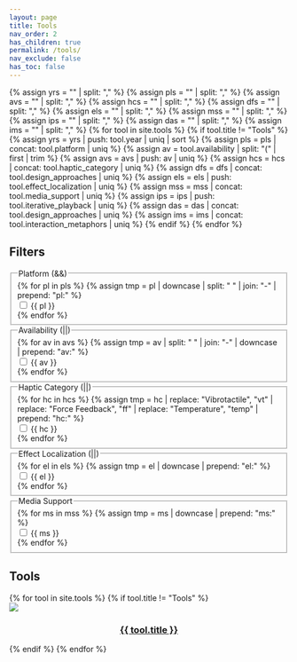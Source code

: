 ```yaml
---
layout: page
title: Tools
nav_order: 2
has_children: true
permalink: /tools/
nav_exclude: false
has_toc: false
---
```

<link rel="stylesheet" href="{{ site.baseurl }}/assets/css/tools-menu.css">

{% assign yrs = "" | split: "," %}
{% assign pls = "" | split: "," %}
{% assign avs = "" | split: "," %}
{% assign hcs = "" | split: "," %}
{% assign dfs = "" | split: "," %}
{% assign els = "" | split: "," %}
{% assign mss = "" | split: "," %}
{% assign ips = "" | split: "," %}
{% assign das = "" | split: "," %}
{% assign ims = "" | split: "," %}
{% for tool in site.tools %}
    {% if tool.title != "Tools" %}
        {% assign yrs = yrs | push: tool.year | uniq | sort %}
        {% assign pls = pls | concat: tool.platform | uniq %}
        {% assign av = tool.availability | split: "(" | first | trim %}
        {% assign avs = avs | push: av | uniq %}
        {% assign hcs = hcs | concat: tool.haptic_category | uniq %}
        {% assign dfs = dfs | concat: tool.design_approaches | uniq %}
        {% assign els = els | push: tool.effect_localization | uniq %}
        {% assign mss = mss | concat: tool.media_support | uniq %}
        {% assign ips = ips | push: tool.iterative_playback | uniq %}
        {% assign das = das | concat: tool.design_approaches | uniq %}
        {% assign ims = ims | concat: tool.interaction_metaphors | uniq %}
    {% endif %}
{% endfor %}

<section class="filter-section">
    <h2>Filters</h2>
    <fieldset>
        <legend>Platform (&&)</legend>
        {% for pl in pls %}
            {% assign tmp = pl | downcase | split: " " | join: "-" | prepend: "pl:" %}
            <div>
                <input class="filter-input filter-input-pl" type="checkbox" id="{{ tmp }}" name="{{ tmp }}" value="{{ tmp }}">
                <label for="{{ tmp }}">{{ pl }}</label>
            </div>
        {% endfor %}
    </fieldset>
    <fieldset>
        <legend>Availability (||)</legend>
        {% for av in avs %}
            {% assign tmp = av | split: " " | join: "-" | downcase  | prepend: "av:" %}
            <div>
                <input class="filter-input filter-input-av" type="checkbox" id="{{ tmp }}" name="{{ tmp }}" value="{{ tmp }}">
                <label for="{{ tmp }}">{{ av }}</label>
            </div>
        {% endfor %}
    </fieldset>
    <fieldset>
        <legend>Haptic Category (||)</legend>
        {% for hc in hcs %}
            {% assign tmp = hc | replace: "Vibrotactile", "vt" | replace: "Force Feedback", "ff" | replace: "Temperature", "temp" | prepend: "hc:" %}
            <div>
                <input class="filter-input filter-input-hc" type="checkbox" id="{{ tmp }}" name="{{ tmp }}" value="{{ tmp }}">
                <label for="{{ tmp }}">{{ hc }}</label>
            </div>
        {% endfor %}
    </fieldset>
    <fieldset>
        <legend>Effect Localization (||)</legend>
        {% for el in els %}
            {% assign tmp = el | downcase | prepend: "el:" %}
            <div>
                <input class="filter-input filter-input-el" type="checkbox" id="{{ tmp }}" name="{{ tmp }}" value="{{ tmp }}">
                <label for="{{ tmp }}">{{ el }}</label>
            </div>
        {% endfor %}
    </fieldset>
    <fieldset>
        <legend>Media Support</legend>
        {% for ms in mss %}
            {% assign tmp = ms | downcase | prepend: "ms:" %}
            <div>
                <input class="filter-input filter-input-ms" type="checkbox" id="{{ tmp }}" name="{{ tmp }}" value="{{ tmp }}">
                <label for="{{ tmp }}">{{ ms }}</label>
            </div>
        {% endfor %}
    </fieldset>
    <script type="text/javascript" src="{{ site.baseurl }}/assets/js/filter.js"></script>
</section>

<section>
<h2>Tools</h2>
<div class="list-section">
{% for tool in site.tools %}
    {% if tool.title != "Tools" %}
    <div class="tools-top-div
            year:{{ tool.year }}
            {% for pl in tool.platform %}pl:{{ pl | downcase | split: " " | join: "-" }} {% endfor %}
            av:{{ tool.availability | split: "(" | first | trim | split: " " | join: "-" | downcase }}
            {% for hc in tool.haptic_category %}hc:{{ hc | replace: "Vibrotactile", "vt" | replace: "Force Feedback", "ff" | replace: "Temperature", "temp" }} {% endfor %}
            {% for df in tool.driving_feature %}df:{{ df | downcase }} {% endfor %}
            el:{{ tool.effect_localization | downcase }}
            {% for ms in tool.media_support %}ms:{{ ms | downcase }} {% endfor %}
            ip:{{ tool.iterative_playback | downcase }}
            {% for da in tool.design_approaches %}da:{{ da | downcase }} {% endfor %}
            {% for im in tool.interaction_metaphors %}im:{{ im | downcase }} {% endfor %}
        "><a href="{{ site.baseurl }}{{ tool.url }}">
        <div class="tools-img-div">
            <img src="{{ site.baseurl }}{% if tool.image %}{{ tool.image }}{% else %}/assets/tools/unknown.png{% endif %}">
        </div>
        <div class="tools-label-div">
            <h3 style="text-align: center;word-wrap: anywhere; white-space: normal;">{{ tool.title }}</h3>
        </div>
    </a></div>
    {% endif %}
{% endfor %}
</div>
</section>
